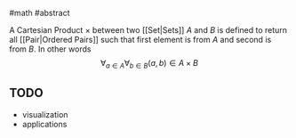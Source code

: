 #math #abstract 

A Cartesian Product $\times$ between two [[Set|Sets]] $A$ and $B$ is defined to return all [[Pair|Ordered Pairs]] such that first element is from $A$ and second is from $B$. 
In other words
$$ \forall_{a \in A}\forall_{b \in B} (a, b) \in A \times B$$


## TODO
- visualization
- applications